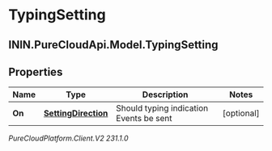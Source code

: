 # TypingSetting

## ININ.PureCloudApi.Model.TypingSetting

## Properties

|Name | Type | Description | Notes|
|------------ | ------------- | ------------- | -------------|
| **On** | [**SettingDirection**](SettingDirection) | Should typing indication Events be sent | [optional] |



_PureCloudPlatform.Client.V2 231.1.0_
